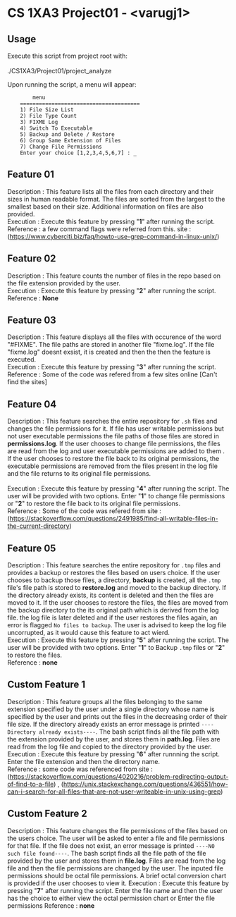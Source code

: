 #  CS 1XA3 Project01 - <**varugj1**>

## Usage
   Execute this script from project root with:<br />  
	./CS1XA3/Project01/project_analyze<br />

   Upon running the script, a menu will appear:<br />
```	======================================
		menu
	======================================
	1) File Size List
	2) File Type Count
	3) FIXME Log
	4) Switch To Executable
	5) Backup and Delete / Restore
	6) Group Same Extension of Files
	7) Change File Permissions  
	Enter your choice [1,2,3,4,5,6,7] : _  
```

## Feature 01
   Description : This feature lists all the files from each directory and their sizes in human readable format.
		 The files are sorted from the largest to the smallest based on their size. Additional information 
		 on files are also provided.<br />
   Execution :   Execute this feature by pressing "**1**" after running the script.<br />
   Reference :   a few command flags were referred from this. 
	         site : (https://www.cyberciti.biz/faq/howto-use-grep-command-in-linux-unix/)

## Feature 02
   Description : This feature counts the number of files in the repo based on the file extension provided by the user.<br />
   Execution :   Execute this feature by pressing "**2**" after running the script.<br />
   Reference :  **None**

## Feature 03
   Description : This feature displays all the files with occurence of the word "#FIXME". The file paths are stored
		 in another file "fixme.log". If the file "fixme.log" doesnt exsist, it is created and then the
		 then the feature is executed.<br />
   Execution :   Execute this feature by pressing "**3**" after running the script.<br />
   Reference :   Some of the code was refered from a few sites online [Can't find the sites]

## Feature 04
   Description : This feature searches the entire repository for `.sh` files and changes the file permissions for it. If file has user writable permissions
		 but not user executable permissions the file paths of those files are stored in **permissions.log**. If the user chooses to change file permissions, 
		 the files are read from the log and user executable permissions are added to them . If the user chooses to restore the file back to its original permissions, the executable permissions are
		 removed from the files present in the log file and the file returns to its original file permissions.<br />  
   Execution :	 Execute this feature by pressing "**4**" after running the script. The user will be provided with two options. Enter "**1**" to change file permissions
		 or "**2**" to restore the file back to its original file permissions.<br />
   Reference :	 Some of the code was refered from site : (https://stackoverflow.com/questions/2491985/find-all-writable-files-in-the-current-directory)

## Feature 05
   Description : This feature searches the entire repository for `.tmp` files and provides a backup or restores the files based on users choice. If the user
		 chooses to backup those files, a directory, **backup** is created, all the `.tmp` file's file path is stored to **restore.log** and moved to the
		 backup directory. If the directory already exists, its content is deleted and then the files are moved to it. If the user chooses to restore the files,
		 the files are moved from the backup directory to the its original path which is derived from the log file. the log file is later deleted and if the
		 user restores the files again, an error is flagged `No files to backup`. The user is advised to keep the log file uncorrupted, as it would cause this
		 feature to act wierd.<br />
   Execution :   Execute this feature by pressing "**5**" after running the script. The user will be provided with two options. Enter "**1**" to Backup `.tmp` files
	         or "**2**" to restore the files.<br />
   Reference :   **none**

## Custom Feature 1
   Description : This feature groups all the files belonging to the same extension specified by the user under a single directory whose name is specified by the user
		 and prints out the files in the decreasing order of their file size. If the directory already exists an error
		 message is printed `----Directory already exists----`. The bash script finds all the file path with the extension provided by the user,
		 and stores them in **path.log**. Files are read from the log file and copied to the directory provided by the user.<br />
   Execution :   Execute this feature by pressing "**6**" after runnning the script. Enter the file extension and then the directory name.<br />
   Reference :   some code was referenced from site : (https://stackoverflow.com/questions/4020216/problem-redirecting-output-of-find-to-a-file) , 
		(https://unix.stackexchange.com/questions/436551/how-can-i-search-for-all-files-that-are-not-user-writeable-in-unix-using-grep)

## Custom Feature 2
   Description : This feature changes the file permissions of the files based on the users choice. 
		 The user will be asked to enter a file and file permissions for that file. If the file does not exist, an error message is
		 printed `----N0 such file found----`. The bash script finds all the file path of the file provided by the user and stores them in
		 **file.log**. Files are read from the log file and then the file permissions are changed by the user. The inputed file permissions
		 should be octal file permissions. A brief octal conversion chart is provided if the user chooses to view it.
   Execution :   Execute this feature by pressing "**7**" after running the script. Enter the file name and then the user has the choice to either view the 
		 octal permission chart or Enter the file permissions
   Reference :   **none**
